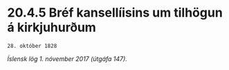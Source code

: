 # 20.4.5 Bréf kansellíisins um tilhögun á kirkjuhurðum

`28. október 1828`

_Íslensk lög 1. nóvember 2017 (útgáfa 147)._


